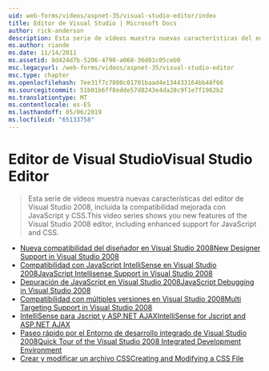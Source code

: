 ```yaml
---
uid: web-forms/videos/aspnet-35/visual-studio-editor/index
title: Editor de Visual Studio | Microsoft Docs
author: rick-anderson
description: Esta serie de vídeos muestra nuevas características del editor de Visual Studio 2008, incluida la compatibilidad mejorada con JavaScript y CSS.
ms.author: riande
ms.date: 11/14/2011
ms.assetid: 8d424d7b-5206-4790-a068-36d01c05ceb0
msc.legacyurl: /web-forms/videos/aspnet-35/visual-studio-editor
msc.type: chapter
ms.openlocfilehash: 7ee31f7c7800c01701baad4e134433164bb48f66
ms.sourcegitcommit: 51b01b6ff8edde57d8243e4da28c9f1e7f1962b2
ms.translationtype: MT
ms.contentlocale: es-ES
ms.lasthandoff: 05/06/2019
ms.locfileid: "65133758"
---
```

# <a name="visual-studio-editor"></a><span data-ttu-id="f7f12-103">Editor de Visual Studio</span><span class="sxs-lookup"><span data-stu-id="f7f12-103">Visual Studio Editor</span></span>

> <span data-ttu-id="f7f12-104">Esta serie de vídeos muestra nuevas características del editor de Visual Studio 2008, incluida la compatibilidad mejorada con JavaScript y CSS.</span><span class="sxs-lookup"><span data-stu-id="f7f12-104">This video series shows you new features of the Visual Studio 2008 editor, including enhanced support for JavaScript and CSS.</span></span>

- [<span data-ttu-id="f7f12-105">Nueva compatibilidad del diseñador en Visual Studio 2008</span><span class="sxs-lookup"><span data-stu-id="f7f12-105">New Designer Support in Visual Studio 2008</span></span>](new-designer-support-in-visual-studio-2008.md)
- [<span data-ttu-id="f7f12-106">Compatibilidad con JavaScript IntelliSense en Visual Studio 2008</span><span class="sxs-lookup"><span data-stu-id="f7f12-106">JavaScript Intellisense Support in Visual Studio 2008</span></span>](javascript-intellisense-support-in-visual-studio-2008.md)
- [<span data-ttu-id="f7f12-107">Depuración de JavaScript en Visual Studio 2008</span><span class="sxs-lookup"><span data-stu-id="f7f12-107">JavaScript Debugging in Visual Studio 2008</span></span>](javascript-debugging-in-visual-studio-2008.md)
- [<span data-ttu-id="f7f12-108">Compatibilidad con múltiples versiones en Visual Studio 2008</span><span class="sxs-lookup"><span data-stu-id="f7f12-108">Multi Targeting Support in Visual Studio 2008</span></span>](multi-targeting-support-in-visual-studio-2008.md)
- [<span data-ttu-id="f7f12-109">IntelliSense para Jscript y ASP.NET AJAX</span><span class="sxs-lookup"><span data-stu-id="f7f12-109">IntelliSense for Jscript and ASP.NET AJAX</span></span>](intellisense-for-jscript-and-aspnet-ajax.md)
- [<span data-ttu-id="f7f12-110">Paseo rápido por el Entorno de desarrollo integrado de Visual Studio 2008</span><span class="sxs-lookup"><span data-stu-id="f7f12-110">Quick Tour of the Visual Studio 2008 Integrated Development Environment</span></span>](quick-tour-of-the-visual-studio-2008-integrated-development-environment.md)
- [<span data-ttu-id="f7f12-111">Crear y modificar un archivo CSS</span><span class="sxs-lookup"><span data-stu-id="f7f12-111">Creating and Modifying a CSS File</span></span>](creating-and-modifying-a-css-file.md)
